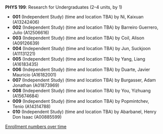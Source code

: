 **PHYS 199**: Research for Undergraduates (2–4 units, by 1)

- **001** (Independent Study) (time and location TBA) by Ni, Kaixuan (A13242406)
- **002** (Independent Study) (time and location TBA) by Barreiro Guerrero, Julio (A12506616)
- **003** (Independent Study) (time and location TBA) by Coil, Alison (A09126639)
- **004** (Independent Study) (time and location TBA) by Jun, Suckjoon (A11131221)
- **005** (Independent Study) (time and location TBA) by Yang, Liang (A16183435)
- **006** (Independent Study) (time and location TBA) by Duarte, Javier Mauricio (A16182001)
- **007** (Independent Study) (time and location TBA) by Burgasser, Adam Jonathan (A01873969)
- **008** (Independent Study) (time and location TBA) by You, Yizhuang (A15674684)
- **009** (Independent Study) (time and location TBA) by Popmintchev, Tenio (A14314788)
- **010** (Independent Study) (time and location TBA) by Abarbanel, Henry Don Isaac (A00885599)

[Enrollment numbers over time](./PHYS199.tsv)
